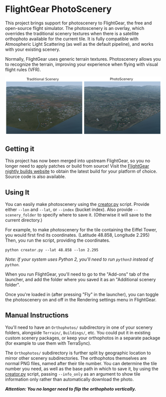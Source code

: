 # FlightGear PhotoScenery

This project brings support for photoscenery to FlightGear, the free and open-source flight simulator.
The photoscenery is an overlay, which overrides the traditional scenery textures when there is a satellite orthophoto available for the current tile.
It is fully compatible with Atmospheric Light Scattering (as well as the default pipeline), and works with your existing scenery.

Normally, FlightGear uses generic terrain textures. Photoscenery allows you to recognize the terrain, improving your experience when flying with visual flight rules (VFR).

![Traditional vs photoscenery comparison](screenshots/ksba-photo-comparison-compositor.jpg)

## Getting it

This project has now been merged into upstream FlightGear, so you no longer need to apply patches or build from source! Visit the [FlightGear nightly builds website](http://download.flightgear.org/builds/nightly/) to obtain the latest build for your platform of choice. Source code is also available.

## Using It

You can easily make photoscenery using the [creator.py](creator.py) script. Provide either `--lon` and `--lat`, or `--index` (bucket index). Also provide `--scenery_folder` to specify where to save it. (Otherwise it will save to the current directory.)

For example, to make photoscenery for the tile containing the Eiffel Tower, you would first find its coordinates. (Latitude 48.858, Longitude 2.295) Then, you run the script, providing the coordinates.

```
python creator.py --lat 48.858 --lon 2.295
```

_Note: If your system uses Python 2, you'll need to run `python3` instead of `python`._

When you run FlightGear, you'll need to go to the "Add-ons" tab of the launcher, and add the folder where you saved it as an "Additional scenery folder".

Once you're loaded in (after pressing "Fly" in the launcher), you can toggle the photoscenery on and off in the Rendering settings menu in FlightGear.

## Manual Instructions

You'll need to have an `Orthophotos/` subdirectory in one of your scenery folders, alongside `Terrain/`, `Buildings/`, etc. You could put it in existing custom scenery packages, or keep your orthophotos in a separate package (for example to use them with TerraSync).

The `Orthophotos/` subdirectory is further split by geographic location to mirror other scenery subdirectories. The orthophotos themselves are normal PNG files, named after their tile number. You can determine the tile number you need, as well as the base path in which to save it, by using the [creator.py](creator.py) script, passing `--info_only` as an argument to show tile information only rather than automatically download the photo.

**_Attention: You no longer need to flip the orthophoto vertically._**
